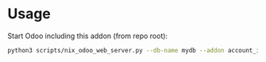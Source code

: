 # Usage

Start Odoo including this addon (from repo root):

```bash
python3 scripts/nix_odoo_web_server.py --db-name mydb --addon account_invoice_margin
```
